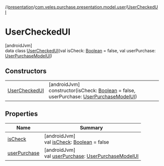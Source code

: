 //[presentation](../../../index.md)/[com.veles.purchase.presentation.model.user](../index.md)/[UserCheckedUI](index.md)

# UserCheckedUI

[androidJvm]\
data class [UserCheckedUI](index.md)(val isCheck: [Boolean](https://kotlinlang.org/api/latest/jvm/stdlib/kotlin/-boolean/index.html) = false, val userPurchase: [UserPurchaseModelUI](../-user-purchase-model-u-i/index.md))

## Constructors

| | |
|---|---|
| [UserCheckedUI](-user-checked-u-i.md) | [androidJvm]<br>constructor(isCheck: [Boolean](https://kotlinlang.org/api/latest/jvm/stdlib/kotlin/-boolean/index.html) = false, userPurchase: [UserPurchaseModelUI](../-user-purchase-model-u-i/index.md)) |

## Properties

| Name | Summary |
|---|---|
| [isCheck](is-check.md) | [androidJvm]<br>val [isCheck](is-check.md): [Boolean](https://kotlinlang.org/api/latest/jvm/stdlib/kotlin/-boolean/index.html) = false |
| [userPurchase](user-purchase.md) | [androidJvm]<br>val [userPurchase](user-purchase.md): [UserPurchaseModelUI](../-user-purchase-model-u-i/index.md) |
